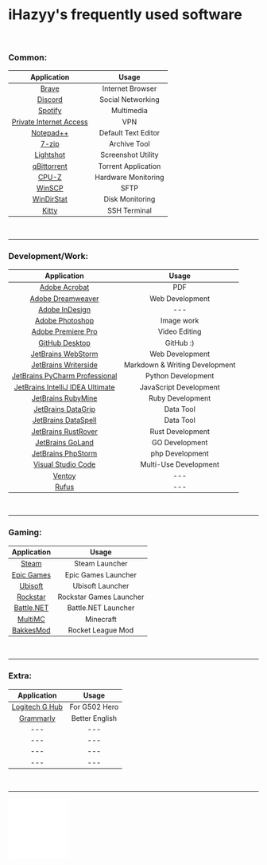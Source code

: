 # iHazyy's frequently used software

<br>

### Common:
|                            Application                            |        Usage        |
|:-----------------------------------------------------------------:|:-------------------:|
|                    [Brave](https://brave.com/)                    |  Internet Browser   |
|                  [Discord](https://discord.com/)                  |  Social Networking  |
|               [Spotify](https://open.spotify.com/)                |     Multimedia      |
| [Private Internet Access](https://www.privateinternetaccess.com/) |         VPN         |
|            [Notepad++](https://notepad-plus-plus.org/)            | Default Text Editor |
|                  [7-zip](https://www.7-zip.org/)                  |    Archive Tool     |
|               [Lightshot](https://app.prntscr.com/)               | Screenshot Utility  |
|            [qBittorrent](https://www.qbittorrent.org/)            | Torrent Application |
|        [CPU-Z](https://www.cpuid.com/softwares/cpu-z.html)        | Hardware Monitoring |
|            [WinSCP](https://winscp.net/eng/index.php)             |        SFTP         |
|               [WinDirStat](https://windirstat.net/)               |   Disk Monitoring   |
|          [Kitty](https://www.9bis.net/kitty/index.html)           |    SSH Terminal     |

<br>

---

### Development/Work:
|                             Application                              |             Usage              |
|:--------------------------------------------------------------------:|:------------------------------:|
|      [Adobe Acrobat](https://www.adobe.com/creativecloud.html)       |              PDF               |
|    [Adobe Dreamweaver](https://www.adobe.com/creativecloud.html)     |        Web Development         |
|      [Adobe InDesign](https://www.adobe.com/creativecloud.html)      |              ---               |
|     [Adobe Photoshop](https://www.adobe.com/creativecloud.html)      |           Image work           |
|    [Adobe Premiere Pro](https://www.adobe.com/creativecloud.html)    |         Video Editing          |
|            [GitHub Desktop](https://desktop.github.com/)             |           GitHub :)            |
|      [JetBrains WebStorm](https://www.jetbrains.com/webstorm/)       |        Web Development         |
|    [JetBrains Writerside](https://www.jetbrains.com/writerside/)     | Markdown & Writing Development |
| [JetBrains PyCharm Professional](https://www.jetbrains.com/pycharm/) |       Python Development       |
| [JetBrains IntelliJ IDEA Ultimate](https://www.jetbrains.com/idea/)  |     JavaScript Development     |
|        [JetBrains RubyMine](https://www.jetbrains.com/ruby/)         |        Ruby Development        |
|      [JetBrains DataGrip](https://www.jetbrains.com/datagrip/)       |           Data Tool            |
|     [JetBrains DataSpell](https://www.jetbrains.com/dataspell/)      |           Data Tool            |
|        [JetBrains RustRover](https://www.jetbrains.com/rust/)        |        Rust Development        |
|          [JetBrains GoLand](https://www.jetbrains.com/go/)           |         GO Development         |
|      [JetBrains PhpStorm](https://www.jetbrains.com/phpstorm/)       |        php Development         |
|         [Visual Studio Code](https://code.visualstudio.com/)         |     Multi-Use Development      |
|            [Ventoy](https://www.ventoy.net/en/index.html)            |              ---               |
|                    [Rufus](https://rufus.ie/en/)                     |              ---               |

<br>

---

### Gaming:
|                   Application                    |          Usage          |
|:------------------------------------------------:|:-----------------------:|
|     [Steam](https://store.steampowered.com/)     |     Steam Launcher      |
| [Epic Games](https://store.epicgames.com/en-US/) |   Epic Games Launcher   |
|    [Ubisoft](https://www.ubisoft.com/en-us/)     |    Ubisoft Launcher     |
|    [Rockstar](https://www.rockstargames.com/)    | Rockstar Games Launcher |
|    [Battle.NET](https://us.shop.battle.net/)     |   Battle.NET Launcher   |
|         [MultiMC](https://multimc.org/)          |        Minecraft        |
|     [BakkesMod](https://bakkesplugins.com/)      |    Rocket League Mod    |

<br>

---

### Extra:
|                               Application                               |     Usage      |
|:-----------------------------------------------------------------------:|:--------------:|
| [Logitech G Hub](https://www.logitechg.com/en-us/innovation/g-hub.html) | For G502 Hero  |
|                   [Grammarly](https://grammarly.com/)                   | Better English |
|                                   ---                                   |      ---       |
|                                   ---                                   |      ---       |
|                                   ---                                   |      ---       |
|                                   ---                                   |      ---       |


<br>

---



<img align="left" width="120x" height="120px" src="/assets/white_icon.png">
